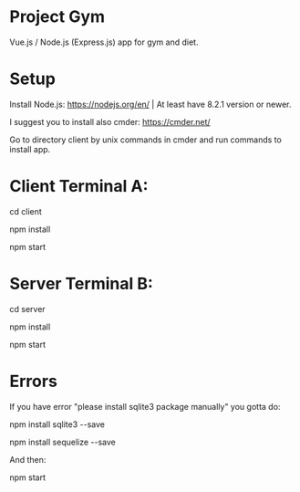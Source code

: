 # Project Gym

Vue.js / Node.js (Express.js) app for gym and diet.

# Setup

Install Node.js: https://nodejs.org/en/ | At least have 8.2.1 version or newer.

I suggest you to install also cmder: https://cmder.net/

Go to directory client by unix commands in cmder and run commands to install app.

# Client Terminal A:

cd client

npm install

npm start

# Server Terminal B:

cd server

npm install

npm start

# Errors

If you have error "please install sqlite3 package manually" you gotta do:

npm install sqlite3 --save

npm install sequelize --save

And then:

npm start
